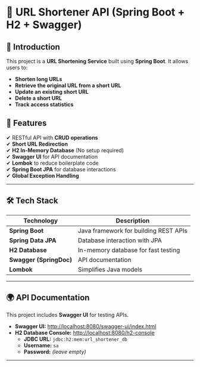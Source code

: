 # 🚀 URL Shortener API (Spring Boot + H2 + Swagger)

## 📌 Introduction
This project is a **URL Shortening Service** built using **Spring Boot**. It allows users to:
- **Shorten long URLs**
- **Retrieve the original URL from a short URL**
- **Update an existing short URL**
- **Delete a short URL**
- **Track access statistics**

## 📌 Features
✔ RESTful API with **CRUD operations**  
✔ **Short URL Redirection**  
✔ **H2 In-Memory Database** (No setup required)  
✔ **Swagger UI** for API documentation  
✔ **Lombok** to reduce boilerplate code  
✔ **Spring Boot JPA** for database interactions  
✔ **Global Exception Handling**

---

## 🛠️ Tech Stack
| Technology       | Description                                   |
|-----------------|-----------------------------------------------|
| **Spring Boot** | Java framework for building REST APIs        |
| **Spring Data JPA** | Database interaction with JPA        |
| **H2 Database** | In-memory database for fast testing         |
| **Swagger (SpringDoc)** | API documentation |
| **Lombok** | Simplifies Java models |

---

## 🌍 API Documentation
This project includes **Swagger UI** for testing APIs.

- **Swagger UI:** [http://localhost:8080/swagger-ui/index.html](http://localhost:8080/swagger-ui/index.html)
- **H2 Database Console:** [http://localhost:8080/h2-console](http://localhost:8080/h2-console)
    - **JDBC URL:** `jdbc:h2:mem:url_shortener_db`
    - **Username:** `sa`
    - **Password:** *(leave empty)*

---
